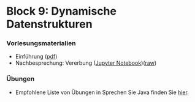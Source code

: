 # Block 9: Dynamische Datenstrukturen

### Vorlesungsmaterialien

* Einführung ([pdf](Einfuehrung.pdf))
* Nachbesprechung: Vererbung ([Jupyter Notebook](https://nbviewer.jupyter.org/github/Andreas-Forster/gyminf-programmieren/blob/master/notebooks/Vererbung.ipynb))([raw](https://raw.githubusercontent.com/Andreas-Forster/gyminf-programmieren/master/notebooks/Vererbung.ipynb))

### Übungen
* Empfohlene Liste von Übungen in Sprechen Sie Java finden Sie [hier](../recommended-exercises.md).
